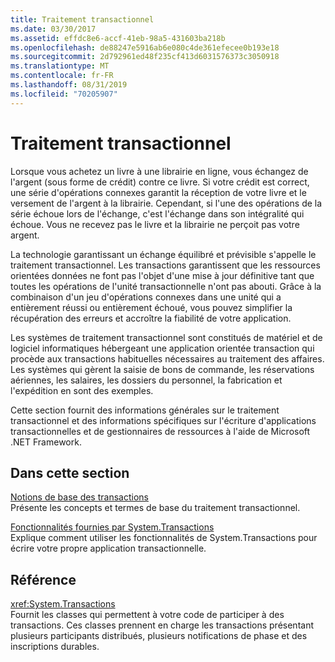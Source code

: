 ```yaml
---
title: Traitement transactionnel
ms.date: 03/30/2017
ms.assetid: effdc8e6-accf-41eb-98a5-431603ba218b
ms.openlocfilehash: de88247e5916ab6e080c4de361efecee0b193e18
ms.sourcegitcommit: 2d792961ed48f235cf413d6031576373c3050918
ms.translationtype: MT
ms.contentlocale: fr-FR
ms.lasthandoff: 08/31/2019
ms.locfileid: "70205907"
---
```

# <a name="transaction-processing"></a>Traitement transactionnel
Lorsque vous achetez un livre à une librairie en ligne, vous échangez de l'argent (sous forme de crédit) contre ce livre. Si votre crédit est correct, une série d'opérations connexes garantit la réception de votre livre et le versement de l'argent à la librairie. Cependant, si l'une des opérations de la série échoue lors de l'échange, c'est l'échange dans son intégralité qui échoue. Vous ne recevez pas le livre et la librairie ne perçoit pas votre argent.  
  
 La technologie garantissant un échange équilibré et prévisible s'appelle le traitement transactionnel. Les transactions garantissent que les ressources orientées données ne font pas l'objet d'une mise à jour définitive tant que toutes les opérations de l'unité transactionnelle n'ont pas abouti. Grâce à la combinaison d'un jeu d'opérations connexes dans une unité qui a entièrement réussi ou entièrement échoué, vous pouvez simplifier la récupération des erreurs et accroître la fiabilité de votre application.  
  
 Les systèmes de traitement transactionnel sont constitués de matériel et de logiciel informatiques hébergeant une application orientée transaction qui procède aux transactions habituelles nécessaires au traitement des affaires. Les systèmes qui gèrent la saisie de bons de commande, les réservations aériennes, les salaires, les dossiers du personnel, la fabrication et l'expédition en sont des exemples.  
  
 Cette section fournit des informations générales sur le traitement transactionnel et des informations spécifiques sur l'écriture d'applications transactionnelles et de gestionnaires de ressources à l'aide de Microsoft .NET Framework.  
  
## <a name="in-this-section"></a>Dans cette section  
 [Notions de base des transactions](transaction-fundamentals.md)  
 Présente les concepts et termes de base du traitement transactionnel.  
  
 [Fonctionnalités fournies par System.Transactions](features-provided-by-system-transactions.md)  
 Explique comment utiliser les fonctionnalités de System.Transactions pour écrire votre propre application transactionnelle.  
  
## <a name="reference"></a>Référence  
 <xref:System.Transactions>  
 Fournit les classes qui permettent à votre code de participer à des transactions. Ces classes prennent en charge les transactions présentant plusieurs participants distribués, plusieurs notifications de phase et des inscriptions durables.

